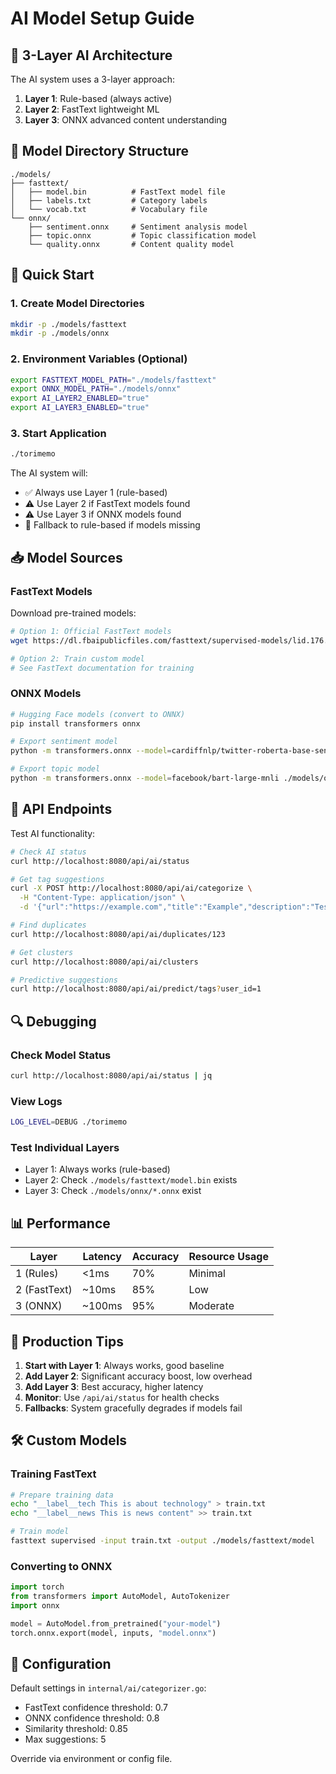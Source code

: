 # AI Model Setup Guide

## 🤖 3-Layer AI Architecture

The AI system uses a 3-layer approach:
1. **Layer 1**: Rule-based (always active)
2. **Layer 2**: FastText lightweight ML
3. **Layer 3**: ONNX advanced content understanding

## 📁 Model Directory Structure

```
./models/
├── fasttext/
│   ├── model.bin          # FastText model file
│   ├── labels.txt         # Category labels
│   └── vocab.txt          # Vocabulary file
└── onnx/
    ├── sentiment.onnx     # Sentiment analysis model
    ├── topic.onnx         # Topic classification model
    └── quality.onnx       # Content quality model
```

## 🚀 Quick Start

### 1. Create Model Directories
```bash
mkdir -p ./models/fasttext
mkdir -p ./models/onnx
```

### 2. Environment Variables (Optional)
```bash
export FASTTEXT_MODEL_PATH="./models/fasttext"
export ONNX_MODEL_PATH="./models/onnx"
export AI_LAYER2_ENABLED="true"
export AI_LAYER3_ENABLED="true"
```

### 3. Start Application
```bash
./torimemo
```

The AI system will:
- ✅ Always use Layer 1 (rule-based)
- ⚠️ Use Layer 2 if FastText models found
- ⚠️ Use Layer 3 if ONNX models found
- 🔄 Fallback to rule-based if models missing

## 📥 Model Sources

### FastText Models
Download pre-trained models:
```bash
# Option 1: Official FastText models
wget https://dl.fbaipublicfiles.com/fasttext/supervised-models/lid.176.bin -O ./models/fasttext/model.bin

# Option 2: Train custom model
# See FastText documentation for training
```

### ONNX Models
```bash
# Hugging Face models (convert to ONNX)
pip install transformers onnx

# Export sentiment model
python -m transformers.onnx --model=cardiffnlp/twitter-roberta-base-sentiment-latest ./models/onnx/sentiment/

# Export topic model  
python -m transformers.onnx --model=facebook/bart-large-mnli ./models/onnx/topic/
```

## 🔧 API Endpoints

Test AI functionality:

```bash
# Check AI status
curl http://localhost:8080/api/ai/status

# Get tag suggestions
curl -X POST http://localhost:8080/api/ai/categorize \
  -H "Content-Type: application/json" \
  -d '{"url":"https://example.com","title":"Example","description":"Test"}'

# Find duplicates
curl http://localhost:8080/api/ai/duplicates/123

# Get clusters
curl http://localhost:8080/api/ai/clusters

# Predictive suggestions
curl http://localhost:8080/api/ai/predict/tags?user_id=1
```

## 🔍 Debugging

### Check Model Status
```bash
curl http://localhost:8080/api/ai/status | jq
```

### View Logs
```bash
LOG_LEVEL=DEBUG ./torimemo
```

### Test Individual Layers
- Layer 1: Always works (rule-based)
- Layer 2: Check `./models/fasttext/model.bin` exists
- Layer 3: Check `./models/onnx/*.onnx` exist

## 📊 Performance

| Layer | Latency | Accuracy | Resource Usage |
|-------|---------|----------|----------------|
| 1 (Rules) | <1ms | 70% | Minimal |
| 2 (FastText) | ~10ms | 85% | Low |
| 3 (ONNX) | ~100ms | 95% | Moderate |

## 🎯 Production Tips

1. **Start with Layer 1**: Always works, good baseline
2. **Add Layer 2**: Significant accuracy boost, low overhead
3. **Add Layer 3**: Best accuracy, higher latency
4. **Monitor**: Use `/api/ai/status` for health checks
5. **Fallbacks**: System gracefully degrades if models fail

## 🛠️ Custom Models

### Training FastText
```bash
# Prepare training data
echo "__label__tech This is about technology" > train.txt
echo "__label__news This is news content" >> train.txt

# Train model
fasttext supervised -input train.txt -output ./models/fasttext/model
```

### Converting to ONNX
```python
import torch
from transformers import AutoModel, AutoTokenizer
import onnx

model = AutoModel.from_pretrained("your-model")
torch.onnx.export(model, inputs, "model.onnx")
```

## 📝 Configuration

Default settings in `internal/ai/categorizer.go`:
- FastText confidence threshold: 0.7
- ONNX confidence threshold: 0.8
- Similarity threshold: 0.85
- Max suggestions: 5

Override via environment or config file.